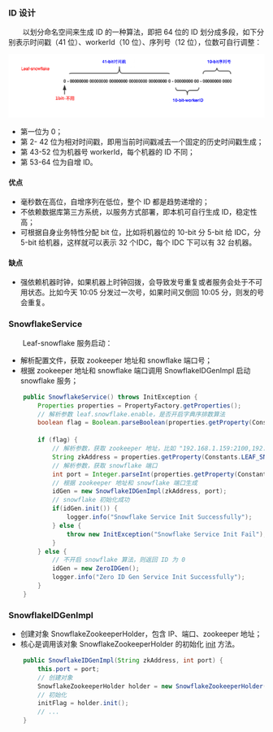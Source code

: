 
### ID 设计
　　以划分命名空间来生成 ID 的一种算法，即把 64 位的 ID 划分成多段，如下分别表示时间戳（41 位）、workerId（10 位）、序列号（12 位），位数可自行调整：

![avatar](photo_1.png)

- 第一位为 0；
- 第 2- 42 位为相对时间戳，即用当前时间戳减去一个固定的历史时间戳生成；
- 第 43-52 位为机器号 workerId，每个机器的 ID 不同；
- 第 53-64 位为自增 ID。

#### 优点

- 毫秒数在高位，自增序列在低位，整个 ID 都是趋势递增的；
- 不依赖数据库第三方系统，以服务方式部署，即本机可自行生成 ID，稳定性高；
- 可根据自身业务特性分配 bit 位，比如将机器位的 10-bit 分 5-bit 给 IDC，分 5-bit 给机器，这样就可以表示 32 个IDC，每个 IDC 下可以有 32 台机器。

#### 缺点

- 强依赖机器时钟，如果机器上时钟回拨，会导致发号重复或者服务会处于不可用状态。比如今天 10:05 分发过一次号，如果时间又倒回 10:05 分，则发的号会重复。

### SnowflakeService
　　Leaf-snowflake 服务启动：

- 解析配置文件，获取 zookeeper 地址和 snowflake 端口号；
- 根据 zookeeper 地址和 snowflake 端口调用 SnowflakeIDGenImpl 启动 snowflake 服务；

```java
    public SnowflakeService() throws InitException {
        Properties properties = PropertyFactory.getProperties();
        // 解析参数 leaf.snowflake.enable，是否开启字典序排数算法
        boolean flag = Boolean.parseBoolean(properties.getProperty(Constants.LEAF_SNOWFLAKE_ENABLE, "true"));

        if (flag) {
            // 解析参数，获取 zookeeper 地址，比如 "192.168.1.159:2100,192.168.1.159:2101,192.168.1.159:2102"
            String zkAddress = properties.getProperty(Constants.LEAF_SNOWFLAKE_ZK_ADDRESS);
            // 解析参数，获取 snowflake 端口
            int port = Integer.parseInt(properties.getProperty(Constants.LEAF_SNOWFLAKE_PORT));
            // 根据 zookeeper 地址和 snowflake 端口生成
            idGen = new SnowflakeIDGenImpl(zkAddress, port);
            // snowflake 初始化成功
            if(idGen.init()) {
                logger.info("Snowflake Service Init Successfully");
            } else {
                throw new InitException("Snowflake Service Init Fail");
            }
        } else {
            // 不开启 snowflake 算法，则返回 ID 为 0
            idGen = new ZeroIDGen();
            logger.info("Zero ID Gen Service Init Successfully");
        }
    }
```

### SnowflakeIDGenImpl

- 创建对象 SnowflakeZookeeperHolder，包含 IP、端口、zookeeper 地址；
- 核心是调用该对象 SnowflakeZookeeperHolder 的初始化 [init]() 方法。

```java
    public SnowflakeIDGenImpl(String zkAddress, int port) {
        this.port = port;
        // 创建对象
        SnowflakeZookeeperHolder holder = new SnowflakeZookeeperHolder(Utils.getIp(), String.valueOf(port), zkAddress);
        // 初始化
        initFlag = holder.init();
        // ...
    }
```
